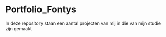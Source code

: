 # Portfolio_Fontys
In deze repository staan een aantal projecten van mij in die van mijn studie zijn gemaakt
